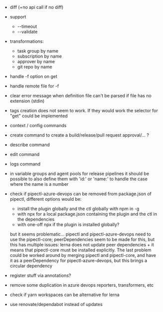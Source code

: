 - diff (+no api call if no diff)
- support
  - --timeout
  - --validate
- transformations:
  - task group by name
  - subscription by name
  - approver by name
  - git repo by name
- handle -f option on get
- handle remote file for -f
- clear error message when definition file can't be parsed if file has no extension (stdin)
- tags creation does not seem to work. If they would work the selector for "get" could be implemented
- context / config commands
- create command to create a build/release/pull request approval/... ?
- describe command
- edit command
- logs command
- in variable groups and agent pools for release pipelines it should be possible to also define them with 'id:' or 'name:' to handle the case where the name is a number

- check if pipectl-azure-devops can be removed from package.json of pipectl, different options would be:

  - install the plugin globally and the ctl globally with npm in -g
  - with npx for a local package.json containing the plugin and the ctl in the dependencies
  - with one-off npx if the plugin is installed globally?

  but it seems problematic... pipectl and pipectl-azure-devops need to use the pipectl-core; peerDependencies seem to be made for this, but this has multiple issues: lerna does not update peer dependencies + it means that pipectl-core must be installed explicitly. The last problem could be worked around by merging pipectl and pipectl-core, and have it as a peerDependency for pipectl-azure-devops, but this brings a circular dependency

- register stuff via annotations?
- remove some duplication in azure devops reporters, transformers, etc

- check if yarn workspaces can be alternative for lerna
- use renovate/dependabot instead of updates

